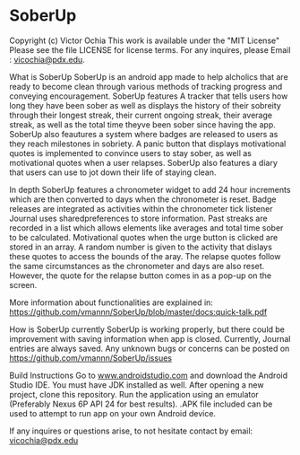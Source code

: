 # SoberUp

Copyright (c) Victor Ochia   This work is available under the "MIT License" Please see the file LICENSE for license terms.
For any inquires, please Email : vicochia@pdx.edu. 

What is SoberUp
SoberUp is an android app made to help alcholics that are ready to become clean through various methods of tracking progress
and conveying encouragement. SoberUp features A tracker that tells users how long they have been sober as well as displays
the history of their sobreity through their longest streak, their current ongoing streak, their average streak, as well as the
total time theyve been sober since having the app. SoberUp also feautures a system where badges are released to users as they 
reach milestones in sobriety. A panic button that displays motivational quotes is implemented to convince users to stay sober, 
as well as motivational quotes when a user relapses. SoberUp also features a diary that users can use to jot down their
life of staying clean.

In depth
SoberUp features a chronometer widget to add 24 hour increments which are then converted to days when the chronometer is 
reset. Badge releases are integrated as activities within the chronometer tick listener Journal uses sharedpreferences to 
store information. Past streaks are recorded in a list which allows elements like averages and total time sober to be
calculated. Motivational quotes when the urge button is clicked are stored in an array. A random number is given to the 
activity that dislays these quotes to access the bounds of the aray. The relapse quotes follow the same circumstances as the
chronometer and days are also reset. However, the quote for the relapse button comes in as a pop-up on the screen.

More information about functionalities are explained in: https://github.com/vmannn/SoberUp/blob/master/docs:quick-talk.pdf


How is SoberUp currently
SoberUp is working properly, but there could be improvement with saving information when app is closed. Currently, Journal 
entries are always saved. Any unknown bugs or concerns can be posted on https://github.com/vmannn/SoberUp/issues


Build Instructions
Go to www.androidstudio.com and download the Android Studio IDE. You must have JDK installed as well. After opening a new
project, clone this repository. Run the application using an emulator (Preferably Nexus 6P API 24 for best results). .APK file
included can be used to attempt to run app on your own Android device. 

If any inquires or questions arise, to not hesitate contact by email: vicochia@pdx.edu






